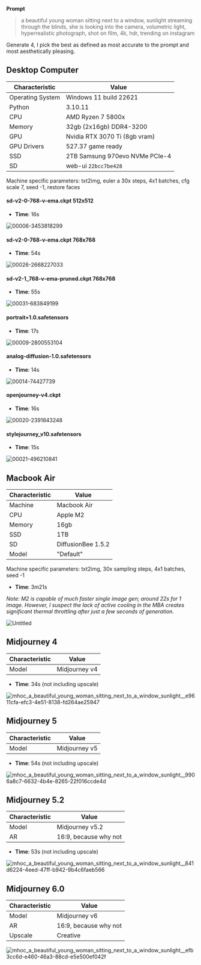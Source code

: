 **Prompt**

> a beautiful young woman sitting next to a window, sunlight streaming through the blinds, she is looking into the camera, volumetric light, hyperrealistic photograph, shot on film, 4k, hdr, trending on instagram

Generate 4, I pick the best as defined as most accurate to the prompt and most aesthetically pleasing.

## Desktop Computer

| Characteristic | Value |
|---------|-------|
| Operating System | Windows 11 build 22621 |
| Python | 3.10.11 |
| CPU | AMD Ryzen 7 5800x |
| Memory | 32gb (2x16gb) DDR4-3200 |
| GPU | Nvidia RTX 3070 Ti (8gb vram) |
| GPU Drivers | 527.37 game ready |
| SSD | 2TB Samsung 970evo NVMe PCIe-4 |
| SD | web-ui `22bcc7be428` |

Machine specific parameters: txt2img, euler a 30x steps, 4x1 batches, cfg scale 7, seed -1, restore faces

#### sd-v2-0-768-v-ema.ckpt 512x512

* **Time**: 16s

![00006-3453818299](https://user-images.githubusercontent.com/1148452/230783898-025a5e23-3d60-4d84-b7b7-6ea910e47c75.png)

#### sd-v2-0-768-v-ema.ckpt 768x768

* **Time**: 54s

![00026-2668227033](https://user-images.githubusercontent.com/1148452/230784707-ee1bc3db-c835-4931-bd33-fc46f9b50bf1.png)

#### sd-v2-1_768-v-ema-pruned.ckpt 768x768

* **Time**: 55s

![00031-683849199](https://user-images.githubusercontent.com/1148452/230784825-2e741e13-1128-473c-b410-dfbb5f56081a.png)

#### portrait+1.0.safetensors

* **Time**: 17s

![00009-2800553104](https://user-images.githubusercontent.com/1148452/230784358-e103030a-d15d-4130-8121-1b2f4ad83050.png)

#### analog-diffusion-1.0.safetensors

* **Time**: 14s

![00014-74427739](https://user-images.githubusercontent.com/1148452/230784417-8c62fea8-3ce6-4455-be54-f895afce5a9e.png)

#### openjourney-v4.ckpt

* **Time**: 16s

![00020-2391843248](https://user-images.githubusercontent.com/1148452/230784475-000133f6-1d54-4859-bd68-1460a64aec41.png)

#### stylejourney_v10.safetensors

* **Time**: 15s

![00021-496210841](https://user-images.githubusercontent.com/1148452/230784508-779bc94a-2090-4ce4-beb3-8ae329ddf33c.png)

## Macbook Air

| Characteristic | Value |
|---------|-------|
| Machine | Macbook Air |
| CPU | Apple M2 |
| Memory | 16gb |
| SSD | 1TB |
| SD | DiffusionBee 1.5.2 |
| Model | "Default" |

Machine specific parameters: txt2img, 30x sampling steps, 4x1 batches, seed -1

* **Time**: 3m21s

_Note: M2 is capable of much faster single image gen; around 22s for 1 image. However, I suspect the lack of active cooling in the MBA creates significant thermal throttling after just a few seconds of generation._

![Untitled](https://user-images.githubusercontent.com/1148452/230783625-10d18c42-8da6-4518-aa49-13c324db6f01.png)

## Midjourney 4

| Characteristic | Value |
|---------|-------|
| Model | Midjourney v4 |

* **Time**: 34s (not including upscale)

![mhoc_a_beautiful_young_woman_sitting_next_to_a_window_sunlight__e9611cfa-efc3-4e51-8138-fd264ae25947](https://user-images.githubusercontent.com/1148452/230784197-4a552a32-13f5-40e7-a189-1bedd540aa6f.png)

## Midjourney 5

| Characteristic | Value |
|---------|-------|
| Model | Midjourney v5 |

* **Time**: 54s (not including upscale)

![mhoc_a_beautiful_young_woman_sitting_next_to_a_window_sunlight__9906a8c7-6632-4b4e-8265-22f016ccde4d](https://user-images.githubusercontent.com/1148452/230783732-65e1ad8e-5eb6-4693-915c-e33c31eefb7f.png)

## Midjourney 5.2

| Characteristic | Value |
|----------------|-------|
| Model | Midjourney v5.2 |
| AR | 16:9, because why not |

* **Time**: 53s (not including upscale)

![mhoc_a_beautiful_young_woman_sitting_next_to_a_window_sunlight__841d6224-4eed-47ff-b942-9b4c6faeb566](https://github.com/mhoc/imagegen-benchmarking/assets/1148452/74e2c8e3-7009-4980-bd9d-efce472f18ef)

## Midjourney 6.0

| Characteristic | Value |
|----------------|-------|
| Model | Midjourney v6 |
| AR | 16:9, because why not |
| Upscale | Creative |

![mhoc_a_beautiful_young_woman_sitting_next_to_a_window_sunlight__efb3cc6d-e460-46a3-88cd-e5e500ef042f](https://github.com/mhoc/imagegen-benchmarking/assets/1148452/365f24ae-509a-4cad-8d02-07b34449e6e1)
